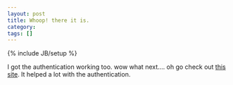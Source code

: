 ```yaml
---
layout: post
title: Whoop! there it is.
category: 
tags: []
---
```

{% include JB/setup %}

I got the authentication working too. wow what next…. oh go check out
[this site][]. It helped a lot with the authentication.

  [this site]: http://www.kill-9.dk/ "this site"
